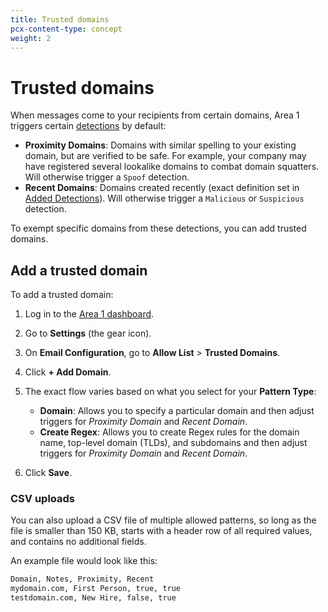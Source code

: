 ```yaml
---
title: Trusted domains
pcx-content-type: concept
weight: 2
---
```


# Trusted domains

When messages come to your recipients from certain domains, Area 1 triggers certain [detections](/email-security/reference/dispositions-and-attributes/) by default:

- **Proximity Domains**: Domains with similar spelling to your existing domain, but are verified to be safe. For example, your company may have registered several lookalike domains to combat domain squatters. Will otherwise trigger a `Spoof` detection.
- **Recent Domains**: Domains created recently (exact definition set in [Added Detections](/email-security/email-configuration/enhanced-detections/added-detections/)). Will otherwise trigger a `Malicious` or `Suspicious` detection.

To exempt specific domains from these detections, you can add trusted domains.

## Add a trusted domain

To add a trusted domain:

1. Log in to the [Area 1 dashboard](https://horizon.area1security.com/).
2. Go to **Settings** (the gear icon).
3. On **Email Configuration**, go to **Allow List** > **Trusted Domains**.
4. Click **+ Add Domain**.
5. The exact flow varies based on what you select for your **Pattern Type**:

    - **Domain**: Allows you to specify a particular domain and then adjust triggers for *Proximity Domain* and *Recent Domain*.
    - **Create Regex**: Allows you to create Regex rules for the domain name, top-level domain (TLDs), and subdomains and then adjust triggers for *Proximity Domain* and *Recent Domain*.

6. Click **Save**.

### CSV uploads

You can also upload a CSV file of multiple allowed patterns, so long as the file is smaller than 150 KB, starts with a header row of all required values, and contains no additional fields.

An example file would look like this:

```txt
Domain, Notes, Proximity, Recent
mydomain.com, First Person, true, true
testdomain.com, New Hire, false, true
```